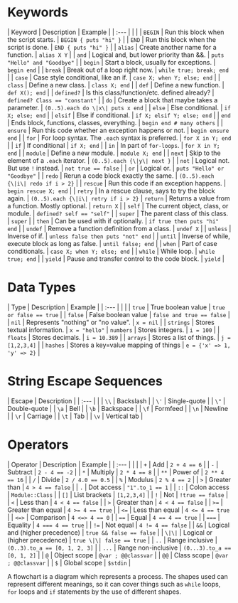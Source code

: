 # Keywords
| Keyword     | Description | Example       |
| :---        |             |               |
| `BEGIN`      | Run this block when the script starts. | `BEGIN { puts "hi" }` |
| `END`   | Run this block when the script is done.     | `END { puts "hi" }` |
| `alias` | Create another name for a function. | `alias X Y` |
| `and`   | Logical and, but lower priority than &&. | `puts "Hello" and "Goodbye"` |
| `begin` | Start a block, usually for exceptions. | `begin end` |
| `break` | Break out of a loop right now. | `while true; break; end` |
| `case`  | Case style conditional, like an if. | `case X; when Y; else; end` |
| `class` | Define a new class. | `class X; end` |
| `def`   | Define a new function. | `def X(); end` |
| `defined?` | Is this class/function/etc. defined already? | `defined? Class == "constant"` |
| `do`     | Create a block that maybe takes a parameter. | `(0..5).each do \|x\| puts x end` |
| `else` | Else conditional. | `if X; else; end` |
| `elsif` | Else if conditional. | `if X; elsif Y; else; end` |
| `end`  | Ends block, functions, classes, everything. | `begin end # many others` |
| `ensure` | Run this code whether an exception happens or not. | `begin ensure end` |
| `for` | For loop syntax. The `.each` syntax is preferred. | `for X in Y; end` |
| `if`  | If conditional | `if X; end` |
| `in`  | In part of `for-loops`. | `for X in Y; end` |
| `module` | Define a new module. | `module X; end`   |
| `next`   | Skip to the element of a `.each` iterator. | `(0..5).each {\|y\| next }` |
| `not` | Logical not. But use `!` instead. | `not true == false` |
| `or` | Logical or. | `puts "Hello" or "Goodbye"` |
| `redo` | Rerun a code block exactly the same. | `(0..5).each {\|i\| redo if i > 2}` |
| `rescue` | Run this code if an exception happens. | `begin rescue X; end` |
| `retry`  | In a rescue clause, says to try the block again. | `(0..5).each {\|i\| retry if i > 2}`
| `return` | Returns a value from a function. Mostly optional. | `return X` |
| `self`   | The current object, class, or module. | `defined? self == "self"` |
| `super`  | The parent class of this class. | `super` |
| `then`   | Can be used with if optionally. | `if true then puts "hi" end` |
| `undef` | Remove a function definition from a class. | `undef X` |
| `unless` | Inverse of if. | `unless false then puts "not" end` |
| `until` | Inverse of while, execute block as long as false. | `until false; end` |
| `when`  | Part of case conditionals. | `case X; when Y; else; end` |
| `while` | While loop. | `while true; end` |
| `yield` | Pause and transfer control to the code block. | `yield` |

# Data Types
| Type | Description | Example |
| :--- |             |         |
| `true` | True boolean value | `true or false == true` |
| `false` | False boolean value | `false and true == false` |
| `nil` | Represents "nothing" or "no value". | `x = nil` |
| `strings` | Stores textual information. | `x = "hello"`
| `numbers` | Stores integers. | `i = 100` |
| `floats` | Stores decimals. | `i = 10.389` |
| `arrays` | Stores a list of things. | `j = [1,2,3,4]` |
| `hashes` | Stores a key=value mapping of things | `e = {'x' => 1, 'y' => 2}` |

# String Escape Sequences
| Escape | Description |
| :---   |             |
| `\\`   | Backslash   |
| `\'`   | Single-quote |
| `\"`   | Double-quote |
| `\a`   | Bell |
| `\b`   | Backspace |
| `\f`   | Formfeed |
| `\n`   | Newline  |
| `\r`   | Carriage |
| `\t`   | Tab |
| `\v`   | Vertical tab |

# Operators
| Operator | Description | Example |
| :---     |             |         |
| `+`      | Add         | `2 + 4 == 6` |
| `-` | Subtract | `2 - 4 == -2` |
| `*` | Multiply | `2 * 4 == 8` |
| `**` | Power of | `2 ** 4 == 16` |
| `/` | Divide | `2 / 4.0 == 0.5` |
| `%` | Modulus | `2 % 4 == 2` |
| `>` | Greater than | `4 > 4 == false` |
| `.` | Dot access | `"1".to_1 == 1` |
| `::` | Colon access | `Module::Class` |
| `[]` | List brackets | `[1,2,3,4]` |
| `!` | Not | `!true == false` |
| `<` | Less than | `4 < 4 == false` |
| `>` | Greater than | `4 < 4 == false` |
| `>=` | Greater than equal | `4 >= 4 == true` |
| `<=` | Less than equal | `4 <= 4 == true` |
| `<=>` | Comparison | `4 <=> 4 == 0` |
| `==` | Equal | `4 == 4 == true` |
| `===` | Equality | `4 === 4 == true` |
| `!=` | Not equal | `4 != 4 == false` |
| `&&` | Logical and (higher precedence) | `true && false == false` |
| `\|\|` | Logical or (higher precedence) | `true \|\| false == true` |
| `..` | Range inclusive | `(0..3).to_a == [0, 1, 2, 3]` |
| `...` | Range non-inclusive | `(0...3).to_a == [0, 1, 2]` |
| `@` | Object scope | `@var ; @@classvar` |
| `@@` | Class scope | `@var ; @@classvar` |
| `$` | Global scope | `$stdin` |

A flowchart is a diagram which represents a process.  The shapes used can represent different meanings, so it can cover things such as `while` loops, `for` loops and `if` statements by the use of different shapes.
